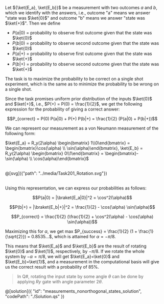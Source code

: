 Let ${\ket{E_a}, \ket{E_b}}$ be a measurement with two outcomes $a$ and $b$, which we identify with the answers, i.e., outcome "a" means we answer "state was $\ket{0}$" and outcome "b" means we answer "state was $\ket{+}$". Then we define

* $P(a|0)$ = probability to observe first outcome given that the state was $\ket{0}$
* $P(b|0)$ = probability to observe second outcome given that the state was $\ket{0}$
* $P(a|+)$ = probability to observe first outcome given that the state was $\ket{+}$
* $P(b|+)$ = probability to observe second outcome given that the state was $\ket{+}$

The task is to maximize the probability to be correct on a single shot experiment, which is the same as to minimize the probability to be wrong on a single shot.

Since the task promises uniform prior distribution of the inputs $\ket{0}$ and $\ket{+}$, i.e., $P(+) = P(0) = \frac{1}{2}$, we get the following expression for the probability of giving a correct answer:

$$P_{correct} = P(0) P(a|0) + P(+) P(b|+) = \frac{1}{2} (P(a|0) + P(b|+))$$

We can represent our measurement as a von Neumann measurement of the following form:

$\ket{E_a} = R_y(2\alpha) \begin{bmatrix} 1\\0\end{bmatrix} = \begin{bmatrix}\cos(\alpha) \\ \sin(\alpha)\end{bmatrix}, \ket{E_b} = R_y(2\alpha) \begin{bmatrix} 0\\1\end{bmatrix} = \begin{bmatrix}-\sin(\alpha) \\ \cos(\alpha)\end{bmatrix}$

\
@[svg]({"path": "../media/Task201_Rotation.svg"})

\
Using this representation, we can express our probabilities as follows:

$$P(a|0) = |\braket{E_a|0}|^2 = \cos^2(\alpha)$$
    
$$P(b|+) = |\braket{E_b|+}|^2 = \frac{1}{2} - \cos(\alpha) \sin(\alpha)$$
    
$$P_{correct} = \frac{1}{2} (\frac{1}{2} + \cos^2(\alpha) - \cos(\alpha) \sin(\alpha))$$
    
Maximizing this for $\alpha$, we get max $P_{success} = \frac{1}{2} (1 + \frac{1}{\sqrt{2}}) = 0.8535...$, which is attained for $\alpha = -\pi/8$.
    
This means that $\ket{E_a}$ and $\ket{E_b}$ are the result of rotating $\ket{0}$ and $\ket{1}$, respectively, by $-\pi/8$. If we rotate the whole system by $-\alpha = \pi/8$, we will get $\ket{E_a}=\ket{0}$ and $\ket{E_b}=\ket{1}$, and a measurement in the computational basis will give us the correct result with a probability of 85%.
    
> In Q#, rotating the input state by some angle $\theta$ can be done by applying $Ry$ gate with angle parameter $2\theta$.

@[solution]({ "id": "measurements_nonorthogonal_states_solution", "codePath": "./Solution.qs" })